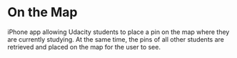 On the Map
==========

iPhone app allowing Udacity students to place a pin on the map where they are currently studying.
At the same time, the pins of all other students are retrieved and placed on the map for the user to see.
